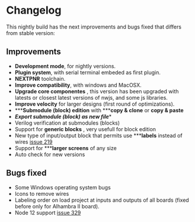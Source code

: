 # Changelog

This  nightly build has the next improvements and bugs fixed that differs from stable version:


## Improvements
* **Development mode**, for nightly versions.
* **Plugin system**, with serial terminal embeded as first plugin.
* **NEXTPNR** toolchain.
* **Improve compatibility**, with windows and MacOSX.
* **Upgrade core componentes** , this version has been upgraded with latests or closest latest versions of nwjs, and some js libraries.
* **Improve velocity** for larger designs (first round of optimizations).
* *****Submodule (block) edition** with *****copy & clone** or **copy & paste**
* *****Export submodule (block) as new file******
* Verilog verification at submodules (blocks)
* Support for **generic blocks** , very usefull for block edition
* New type of input/output block that permits use *****labels** instead of wires [issue 219](https://github.com/FPGAwars/icestudio/issues/219)
* Support for *****larger screens** of any size
* Auto check for new versions


## Bugs fixed
* Some Windows operating system bugs
* Icons to remove wires
* Labeling order on load project at inputs and outputs of all boards (fixed before only for Alhambra II board).
* Node 12 support [issue 329](https://github.com/FPGAwars/icestudio/issues/329)

